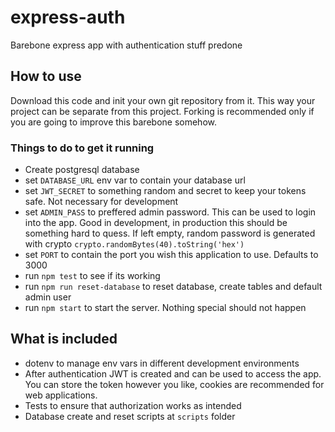 # express-auth
Barebone express app with authentication stuff predone

## How to use
Download this code and init your own git repository from it. This way your project can be separate from this project. Forking is recommended only if you are going to improve this barebone somehow.

### Things to do to get it running

 - Create postgresql database
 - set `DATABASE_URL` env var to contain your database url
 - set `JWT_SECRET` to something random and secret to keep your tokens safe. Not necessary for development
 - set `ADMIN_PASS` to preffered admin password. This can be used to login into the app. Good in development, in production this should be something hard to quess. If left empty, random password is generated with crypto `crypto.randomBytes(40).toString('hex')`
 - set `PORT` to contain the port you wish this application to use. Defaults to 3000
 - run `npm test` to see if its working
 - run `npm run reset-database` to reset database, create tables and default admin user
 - run `npm start` to start the server. Nothing special should not happen
 

## What is included
 - dotenv to manage env vars in different development environments
 - After authentication JWT is created and can be used to access the app. You can store the token however you like, cookies are recommended for web applications.
 - Tests to ensure that authorization works as intended
 - Database create and reset scripts at `scripts` folder

